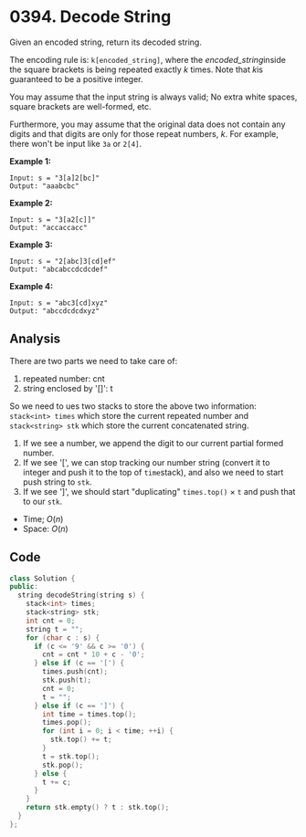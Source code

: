 # 0394. Decode String

Given an encoded string, return its decoded string.

The encoding rule is: `k[encoded_string]`, where the *encoded_string*inside the square brackets is being repeated exactly *k* times. Note that *k*is guaranteed to be a positive integer.

You may assume that the input string is always valid; No extra white spaces, square brackets are well-formed, etc.

Furthermore, you may assume that the original data does not contain any digits and that digits are only for those repeat numbers, *k*. For example, there won't be input like `3a` or `2[4]`.

 

**Example 1:**

```
Input: s = "3[a]2[bc]"
Output: "aaabcbc"
```

**Example 2:**

```
Input: s = "3[a2[c]]"
Output: "accaccacc"
```

**Example 3:**

```
Input: s = "2[abc]3[cd]ef"
Output: "abcabccdcdcdef"
```

**Example 4:**

```
Input: s = "abc3[cd]xyz"
Output: "abccdcdcdxyz"
```

## Analysis

There are two parts we need to take care of:

1. repeated number: cnt
2. string enclosed by '[]': t

So we need to ues two stacks to store the above two information: `stack<int> times` which store the current repeated number and `stack<string> stk` which store the current concatenated string. 

1. If we see a number, we append the digit to our current partial formed number.
2. If we see '[', we can stop tracking our number string (convert it to integer and push it to the top of `time`stack), and also we need to start push string to `stk`.
3. If we see ']', we should start "duplicating" `times.top()` $\times$  `t` and push that to our `stk`.

* Time; $O(n)$
* Space: $O(n)$ 

## Code

```c++
class Solution {
public:
  string decodeString(string s) {
    stack<int> times;
    stack<string> stk;
    int cnt = 0;
    string t = "";
    for (char c : s) {
      if (c <= '9' && c >= '0') {
        cnt = cnt * 10 + c - '0';
      } else if (c == '[') {
        times.push(cnt);
        stk.push(t);
        cnt = 0;
        t = "";
      } else if (c == ']') {
        int time = times.top();
        times.pop();
        for (int i = 0; i < time; ++i) {
          stk.top() += t;
        }
        t = stk.top();
        stk.pop();
      } else {
        t += c;
      }
    }
    return stk.empty() ? t : stk.top();
  }
};
```

